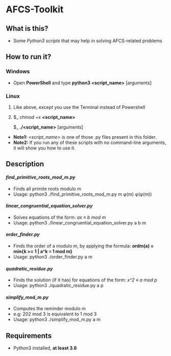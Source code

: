# AFCS-Toolkit

## What is this?
-	Some *Python3 scripts* that may help in solving AFCS-related problems

## How to run it?
### Windows
-	Open **PowerShell** and type **python3 <script_name>** [arguments]

### Linux
1.	Like above, except you use the Terminal instead of Powershell
2.  $_ chmod +x **<script_name>**

	$_ **./<script_name>** [arguments]

-	**Note1:** *<script_name>* is one of those .py files present in this folder.
-	**Note2:** If you run any of these scripts with no command-line arguments, it will show you how to use it.

## Description
#### *find_primitive_roots_mod_m.py*
-	Finds all primite roots modulo m
-	Usage: python3 ./find_primitive_roots_mod_m.py m φ(m) φ(φ(m))

#### *linear_congruential_equation_solver.py*
-	Solves equations of the form: *ax ≡ b mod m*
-	Usage: python3 ./linear_congruential_equation_solver.py a b m

#### *order_finder.py*
-	Finds the order of a modulo m, by applying the formula: **ordm(a) = min{k >= 1 | a^k ≡ 1 mod m}**
-	Usage: python3 ./order_finder.py a m

#### *quadratic_residue.py*
-	Finds the solution (if it has) for equations of the form: *x^2 ≡ a mod p*
-	Usage: python3 ./quadratic_residue.py a p

#### *simplify_mod_m.py*
-	Computes the reminder modulo m
-	e.g:  202 mod 3 is equivalent to 1 mod 3
-	Usage: python3 ./simplify_mod_m.py a m

## Requirements
-	Python3 installed, **at least 3.6**
